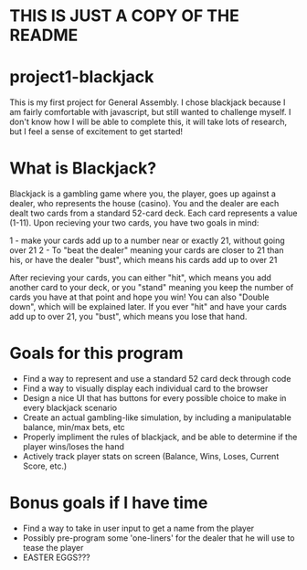 # THIS IS JUST A COPY OF THE README

# project1-blackjack
This is my first project for General Assembly. I chose blackjack because I am fairly comfortable with javascript, but still wanted to challenge myself. I don't know how I will be able to complete this, it will take lots of research, but I feel a sense of excitement to get started!

# What is Blackjack?
Blackjack is a gambling game where you, the player, goes up against a dealer, who represents the house (casino). You and the dealer are each dealt two cards from a standard 52-card deck. Each card represents a value (1-11). Upon recieving your two cards, you have two goals in mind: 

1 - make your cards add up to a number near or exactly 21, without going over 21
2 - To "beat the dealer" meaning your cards are closer to 21 than his, or have the dealer "bust", which means his cards add up to over 21

After recieving your cards, you can either "hit", which means you add another card to your deck, or you "stand" meaning you keep the number of cards you have at that point and hope you win! You can also "Double down", which will be explained later. If you ever "hit" and have your cards add up to over 21, you "bust", which means you lose that hand.

# Goals for this program
- Find a way to represent and use a standard 52 card deck through code
- Find a way to visually display each individual card to the browser
- Design a nice UI that has buttons for every possible choice to make in every blackjack scenario
- Create an actual gambling-like simulation, by including a manipulatable balance, min/max bets, etc
- Properly impliment the rules of blackjack, and be able to determine if the player wins/loses the hand
- Actively track player stats on screen (Balance, Wins, Loses, Current Score, etc.)

# Bonus goals if I have time
- Find a way to take in user input to get a name from the player
- Possibly pre-program some 'one-liners' for the dealer that he will use to tease the player
- EASTER EGGS???